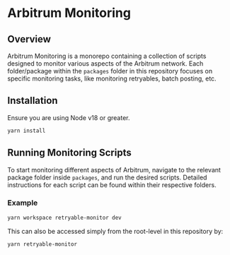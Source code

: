 # Arbitrum Monitoring

## Overview

Arbitrum Monitoring is a monorepo containing a collection of scripts designed to monitor various aspects of the Arbitrum network. Each folder/package within the `packages` folder in this repository focuses on specific monitoring tasks, like monitoring retryables, batch posting, etc.

## Installation

Ensure you are using Node v18 or greater.

```bash
yarn install
```

## Running Monitoring Scripts

To start monitoring different aspects of Arbitrum, navigate to the relevant package folder inside `packages`, and run the desired scripts. Detailed instructions for each script can be found within their respective folders.

### Example

```bash
yarn workspace retryable-monitor dev
```

This can also be accessed simply from the root-level in this repository by:

```bash
yarn retryable-monitor
```
